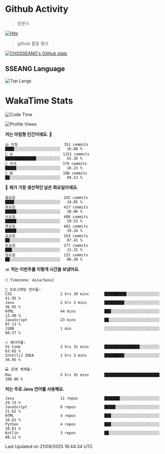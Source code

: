 <!--
**CHOSSEANG/CHOSSEANG** is a ✨ _special_ ✨ repository because its `README.md` (this file) appears on your GitHub profile.

Here are some ideas to get you started:

- 🔭 I’m currently working on ...
- 🌱 I’m currently learning ...
- 👯 I’m looking to collaborate on ...
- 🤔 I’m looking for help with ...
- 💬 Ask me about ...
- 📫 How to reach me: ...
- 😄 Pronouns: ...
- ⚡ Fun fact: ...
-->

# Github Activity
> 방문수

[![Hits](https://hits.seeyoufarm.com/api/count/incr/badge.svg?url=https%3A%2F%2Fgithub.com%2FCHOSSEANG&count_bg=%238AED3E&title_bg=%23495358&icon=electron.svg&icon_color=%23E7E7E7&title=CHOSSEANG&edge_flat=false)](https://hits.seeyoufarm.com)
> github 활동 랭크

[![CHOSSEANG's GitHub stats](https://github-readme-stats.vercel.app/api?username=CHOSSEANG)](https://github.com/CHOSSEANG/github-readme-stats)

## SSEANG Language
![Top Langs](https://github-readme-stats.vercel.app/api/top-langs/?username=CHOSSEANG&layout=compact)

# WakaTime Stats

<!--START_SECTION:waka-->
![Code Time](http://img.shields.io/badge/Code%20Time-842%20hrs%2024%20mins-blue)

![Profile Views](http://img.shields.io/badge/Profile%20Views-0-blue)

**저는 아침형 인간이에요. 🐤** 

```text
🌞 아침                     351 commits         ████░░░░░░░░░░░░░░░░░░░░░   16.88 % 
🌆 낮　                     1151 commits        ██████████████░░░░░░░░░░░   55.36 % 
🌃 저녁                     379 commits         █████░░░░░░░░░░░░░░░░░░░░   18.23 % 
🌙 밤　                     198 commits         ██░░░░░░░░░░░░░░░░░░░░░░░   09.52 % 
```
📅 **제가 가장 생산적인 날은 화요일이에요.** 

```text
월요일                      292 commits         ████░░░░░░░░░░░░░░░░░░░░░   14.05 % 
화요일                      417 commits         █████░░░░░░░░░░░░░░░░░░░░   20.06 % 
수요일                      406 commits         █████░░░░░░░░░░░░░░░░░░░░   19.53 % 
목요일                      402 commits         █████░░░░░░░░░░░░░░░░░░░░   19.34 % 
금요일                      154 commits         ██░░░░░░░░░░░░░░░░░░░░░░░   07.41 % 
토요일                      277 commits         ███░░░░░░░░░░░░░░░░░░░░░░   13.32 % 
일요일                      131 commits         ██░░░░░░░░░░░░░░░░░░░░░░░   06.30 % 
```


📊 **저는 이번주를 이렇게 시간을 보냈어요.** 

```text
🕑︎ Timezone: Asia/Seoul

💬 프로그래밍 언어들: 
CSS                      2 hrs 20 mins       ██████████░░░░░░░░░░░░░░░   41.95 % 
Java                     2 hrs 3 mins        █████████░░░░░░░░░░░░░░░░   36.95 % 
HTML                     44 mins             ███░░░░░░░░░░░░░░░░░░░░░░   13.40 % 
JavaScript               23 mins             ██░░░░░░░░░░░░░░░░░░░░░░░   07.13 % 
JSON                     1 min               ░░░░░░░░░░░░░░░░░░░░░░░░░   00.57 % 

🔥 에디터들: 
VS Code                  3 hrs 31 mins       ████████████████░░░░░░░░░   63.05 % 
IntelliJ IDEA            2 hrs 3 mins        █████████░░░░░░░░░░░░░░░░   36.95 % 

💻 운영 체제들: 
Mac                      5 hrs 35 mins       █████████████████████████   100.00 % 
```

**저는 주로 Java 언어를 사용해요.** 

```text
Java                     11 repos            ███████░░░░░░░░░░░░░░░░░░   29.73 % 
JavaScript               8 repos             █████░░░░░░░░░░░░░░░░░░░░   21.62 % 
HTML                     4 repos             ███░░░░░░░░░░░░░░░░░░░░░░   10.81 % 
Python                   4 repos             ███░░░░░░░░░░░░░░░░░░░░░░   10.81 % 
Kotlin                   3 repos             ██░░░░░░░░░░░░░░░░░░░░░░░   08.11 % 
```




 Last Updated on 21/09/2025 18:44:34 UTC
<!--END_SECTION:waka-->
